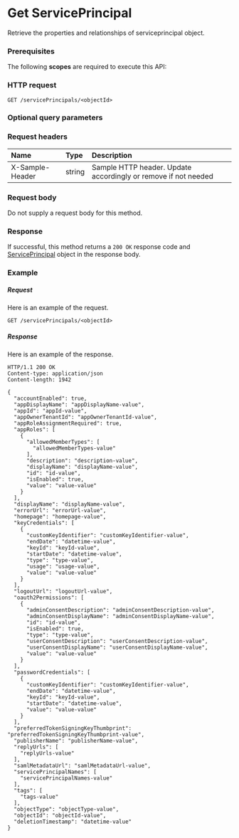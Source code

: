 # Get ServicePrincipal

Retrieve the properties and relationships of serviceprincipal object.
### Prerequisites
The following **scopes** are required to execute this API: 
### HTTP request
<!-- { "blockType": "ignored" } -->
```http
GET /servicePrincipals/<objectId>
```
### Optional query parameters

### Request headers
| Name       | Type | Description|
|:-----------|:------|:----------|
| X-Sample-Header  | string  | Sample HTTP header. Update accordingly or remove if not needed|

### Request body
Do not supply a request body for this method.
### Response
If successful, this method returns a `200 OK` response code and [ServicePrincipal](../resources/serviceprincipal.md) object in the response body.
### Example
##### Request
Here is an example of the request.
<!-- {
  "blockType": "request",
  "name": "get_serviceprincipal"
}-->
```http
GET /servicePrincipals/<objectId>
```
##### Response
Here is an example of the response.
<!-- {
  "blockType": "response",
  "truncated": false,
  "@odata.type": "microsoft.graph.serviceprincipal"
} -->
```http
HTTP/1.1 200 OK
Content-type: application/json
Content-length: 1942

{
  "accountEnabled": true,
  "appDisplayName": "appDisplayName-value",
  "appId": "appId-value",
  "appOwnerTenantId": "appOwnerTenantId-value",
  "appRoleAssignmentRequired": true,
  "appRoles": [
    {
      "allowedMemberTypes": [
        "allowedMemberTypes-value"
      ],
      "description": "description-value",
      "displayName": "displayName-value",
      "id": "id-value",
      "isEnabled": true,
      "value": "value-value"
    }
  ],
  "displayName": "displayName-value",
  "errorUrl": "errorUrl-value",
  "homepage": "homepage-value",
  "keyCredentials": [
    {
      "customKeyIdentifier": "customKeyIdentifier-value",
      "endDate": "datetime-value",
      "keyId": "keyId-value",
      "startDate": "datetime-value",
      "type": "type-value",
      "usage": "usage-value",
      "value": "value-value"
    }
  ],
  "logoutUrl": "logoutUrl-value",
  "oauth2Permissions": [
    {
      "adminConsentDescription": "adminConsentDescription-value",
      "adminConsentDisplayName": "adminConsentDisplayName-value",
      "id": "id-value",
      "isEnabled": true,
      "type": "type-value",
      "userConsentDescription": "userConsentDescription-value",
      "userConsentDisplayName": "userConsentDisplayName-value",
      "value": "value-value"
    }
  ],
  "passwordCredentials": [
    {
      "customKeyIdentifier": "customKeyIdentifier-value",
      "endDate": "datetime-value",
      "keyId": "keyId-value",
      "startDate": "datetime-value",
      "value": "value-value"
    }
  ],
  "preferredTokenSigningKeyThumbprint": "preferredTokenSigningKeyThumbprint-value",
  "publisherName": "publisherName-value",
  "replyUrls": [
    "replyUrls-value"
  ],
  "samlMetadataUrl": "samlMetadataUrl-value",
  "servicePrincipalNames": [
    "servicePrincipalNames-value"
  ],
  "tags": [
    "tags-value"
  ],
  "objectType": "objectType-value",
  "objectId": "objectId-value",
  "deletionTimestamp": "datetime-value"
}
```

<!-- uuid: 11e895d6-718e-45d6-8da8-dca1f651bd78
2015-10-19 10:21:31 UTC -->
<!-- {
  "type": "#page.annotation",
  "description": "Get ServicePrincipal",
  "keywords": "",
  "section": "documentation",
  "tocPath": ""
}-->